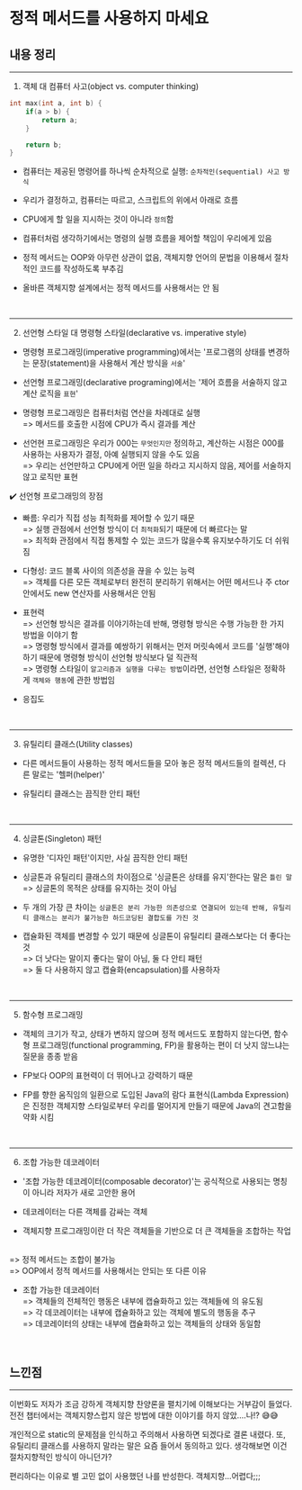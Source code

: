 # 정적 메서드를 사용하지 마세요

## 내용 정리

---
1. 객체 대 컴퓨터 사고(object vs. computer thinking) <br>

```c
int max(int a, int b) {
    if(a > b) {
        return a;
    }

    return b;
}
```

* 컴퓨터는 제공된 명령어를 하나씩 순차적으로 실행: `순차적인(sequential) 사고 방식`

* 우리가 결정하고, 컴퓨터는 따르고, 스크립트의 위에서 아래로 흐름

* CPU에게 할 일을 지시하는 것이 아니라 `정의`함

* 컴퓨터처럼 생각하기에서는 명령의 실행 흐름을 제어할 책임이 우리에게 있음

* 정적 메서드는 OOP와 아무런 상관이 없음, 객체지향 언어의 문법을 이용해서 절차적인 코드를 작성하도록 부추김

* 올바른 객체지향 설계에서는 정적 메서드를 사용해서는 안 됨

<br>

---
2. 선언형 스타일 대 명령형 스타일(declarative vs. imperative style)

* 명령형 프로그래밍(imperative programming)에서는 '프로그램의 상태를 변경하는 문장(statement)을 사용해서 계산 방식을 `서술`'

* 선언형 프로그래밍(declarative programing)에서는 '제어 흐름을 서술하지 않고 계산 로직을 `표현`'

* 명령형 프로그래밍은 컴퓨터처럼 연산을 차례대로 실행 <br>
=> 메서드를 호출한 시점에 CPU가 즉시 결과를 계산

* 선언현 프로그래밍은 우리가 000는 `무엇인지만` 정의하고, 계산하는 시점은 000를 사용하는 사용자가 결정, 아예 실행되지 않을 수도 있음 <br>
=> 우리는 선언만하고 CPU에게 어떤 일을 하라고 지시하지 않음, 제어를 서술하지 않고 로직만 표현

✔️ 선언형 프로그래밍의 장점

* 빠름: 우리가 직접 성능 최적화를 제어할 수 있기 때문 <br>
=> 실행 관점에서 선언형 방식이 더 `최적화`되기 때문에 더 빠르다는 말 <br>
=> 최적화 관점에서 직접 통제할 수 있는 코드가 많을수록 유지보수하기도 더 쉬워짐 <br>

* 다형성: 코드 블록 사이의 의존성을 끊을 수 있는 능력 <br>
=> 객체를 다른 모든 객체로부터 완전히 분리하기 위해서는 어떤 메서드나 주 ctor 안에서도 new 연산자를 사용해서은 안됨

* 표현력 <br>
=> 선언형 방식은 결과를 이야기하는데 반해, 명령형 방식은 수행 가능한 한 가지 방법을 이야기 함 <br>
=> 명령형 방식에서 결과를 예쌍하기 위해서는 먼저 머릿속에서 코드를 '실행'해야하기 때문에 명령형 방식이 선언형 방식보다 덜 직관적 <br>
=> 명령형 스타일이 `알고리즘과 실행을 다루는 방법`이라면, 선언형 스타일은 정확하게 `객체와 행동`에 관한 방법임

* 응집도

<br>

---
3. 유틸리티 클래스(Utility classes)

* 다른 메서드들이 사용하는 정적 메서드들을 모아 놓은 정적 메서드들의 컬렉션, 다른 말로는 '헬퍼(helper)'

* 유틸리티 클래스는 끔직한 안티 패턴

<br>

---
4. 싱글톤(Singleton) 패턴

* 유명한 '디자인 패턴'이지만, 사실 끔직한 안티 패턴

* 싱글톤과 유틸리티 클래스의 차이점으로 '싱글톤은 상태를 유지'한다는 말은 `틀린 말` <br>
=> 싱글톤의 목적은 상태를 유지하는 것이 아님

* 두 개의 가장 큰 차이는 `싱글톤은 분리 가능한 의존성으로 연결되어 있는데 반해, 유틸리티 클래스는 분리가 불가능한 하드코딩된 결합도를 가진 것`

* 캡슐화된 객체를 변경할 수 있기 때문에 싱글톤이 유틸리티 클래스보다는 더 좋다는 것 <br>
=> 더 낫다는 말이지 좋다는 말이 아님, 둘 다 안티 패턴 <br>
=> 둘 다 사용하지 않고 캡슐화(encapsulation)를 사용하자

<br>

---
5. 함수형 프로그래밍

* 객체의 크기가 작고, 상태가 변하지 않으며 정적 메서드도 포함하지 않는다면, 함수형 프로그래밍(functional programming, FP)을 활용하는 편이 더 낫지 않느냐는 질문을 종종 받음

* FP보다 OOP의 표현력이 더 뛰어나고 강력하기 때문

* FP를 향한 움직임의 일환으로 도입된 Java의 람다 표현식(Lambda Expression)은 진정한 객체지향 스타일로부터 우리를 멀어지게 만들기 때문에 Java의 견고함을 약화 시킴


<br>

---
6. 조합 가능한 데코레이터

* '조합 가능한 데코레이터(composable decorator)'는 공식적으로 사용되는 명칭이 아니라 저자가 새로 고안한 용어

* 데코레이터는 다른 객체를 감싸는 객체

* 객체지향 프로그래밍이란 더 작은 객체들을 기반으로 더 큰 객체들을 조합하는 작업
 <br>
 => 정적 메서드는 조합이 불가능 <br>
 => OOP에서 정적 메서드를 사용해서는 안되는 또 다른 이유 <br>

* 조합 가능한 데코레이터 <br>
=> 객체들의 전체적인 행동은 내부에 캡슐화하고 있는 객체들에 의 유도됨 <br>
=> 각 데코레이터는 내부에 캡슐화하고 있는 객체에 별도의 행동을 추구 <br>
=> 데코레이터의 상태는 내부에 캡슐화하고 있는 객체들의 상태와 동일함

<br>

## 느낀점
---

이번화도 저자가 조금 강하게 객체지향 찬양론을 펼치기에 이해보다는 거부감이 들었다. 전전 챕터에서는 객체지향스럽지 않은 방법에 대한 이야기를 하지 않았....나!? 😅😅 <br>

개인적으로 static의 문제점을 인식하고 주의해서 사용하면 되겠다로 결론 내렸다. 또, 유틸리티 클래스를 사용하지 말라는 말은 요즘 들어서 동의하고 있다. 생각해보면 이건 절차지향적인 방식이 아니던가? <br>

편리하다는 이유로 별 고민 없이 사용했던 나를 반성한다. 객체지향...어렵다;;;

